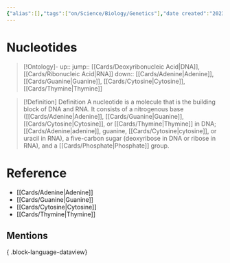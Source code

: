 ```yaml
---
{"alias":[],"tags":["on/Science/Biology/Genetics"],"date created":"2023-01-09 Mon","edited":"2023-04-06 Thu","dg-publish":true,"permalink":"/cards/nucleotides/","dgPassFrontmatter":true}
---
```


# Nucleotides

> [!Ontology]-
> up:: 
> jump:: [[Cards/Deoxyribonucleic Acid\|DNA]], [[Cards/Ribonucleic Acid\|RNA]]
> down:: [[Cards/Adenine\|Adenine]],[[Cards/Guanine\|Guanine]], [[Cards/Cytosine\|Cytosine]], [[Cards/Thymine\|Thymine]]

> [!Definition] Definition
> A nucleotide is a molecule that is the building block of DNA and RNA. It consists of a nitrogenous base ([[Cards/Adenine\|Adenine]], [[Cards/Guanine\|Guanine]], [[Cards/Cytosine\|Cytosine]], or [[Cards/Thymine\|Thymine]] in DNA; [[Cards/Adenine\|adenine]], guanine, [[Cards/Cytosine\|cytosine]], or uracil in RNA), a five-carbon sugar (deoxyribose in DNA or ribose in RNA), and a [[Cards/Phosphate\|Phosphate]] group.

# Reference

- [[Cards/Adenine\|Adenine]]
- [[Cards/Guanine\|Guanine]]
- [[Cards/Cytosine\|Cytosine]]
- [[Cards/Thymine\|Thymine]]

## Mentions


{ .block-language-dataview}